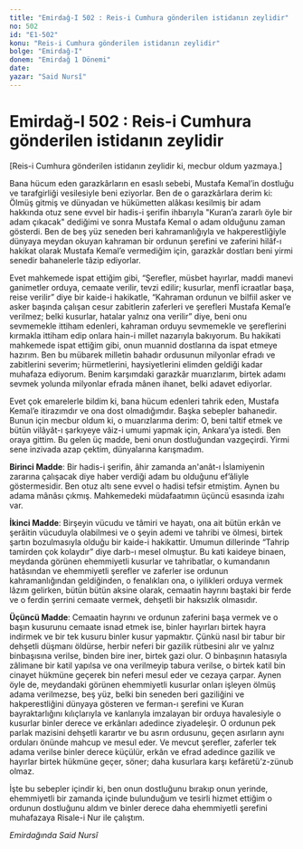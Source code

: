 ```yaml
---
title: "Emirdağ-I 502 : Reis-i Cumhura gönderilen istidanın zeylidir"
no: 502
id: "E1-502"
konu: "Reis-i Cumhura gönderilen istidanın zeylidir"
bolge: "Emirdağ-I"
donem: "Emirdağ 1 Dönemi"
date: 
yazar: "Said Nursî"
---
```


# Emirdağ-I 502 : Reis-i Cumhura gönderilen istidanın zeylidir

<p class="takdim">[Reis-i Cumhura gönderilen istidanın zeylidir ki, mecbur oldum yazmaya.]</p>

Bana hücum eden garazkârların en esaslı sebebi, Mustafa Kemal’in dostluğu ve tarafgirliği vesilesiyle beni eziyorlar. Ben de o garazkârlara derim ki: Ölmüş gitmiş ve dünyadan ve hükümetten alâkası kesilmiş bir adam hakkında otuz sene evvel bir hadis-i şerifin ihbarıyla "Kuran’a zararlı öyle bir adam çıkacak" dediğimi ve sonra Mustafa Kemal o adam olduğunu zaman gösterdi. Ben de beş yüz seneden beri kahramanlığıyla ve hakperestliğiyle dünyaya meydan okuyan kahraman bir ordunun şerefini ve zaferini hilâf-ı hakikat olarak Mustafa Kemal’e vermediğim için, garazkâr dostları beni yirmi senedir bahanelerle tâzip ediyorlar.

Evet mahkemede ispat ettiğim gibi, “Şerefler, müsbet hayırlar, maddi manevi ganimetler orduya, cemaate verilir, tevzi edilir; kusurlar, menfî icraatlar başa, reise verilir” diye bir kaide-i hakikatle, “Kahraman ordunun ve bilfiil asker ve asker başında çalışan cesur zabitlerin zaferleri ve şerefleri Mustafa Kemal’e verilmez; belki kusurlar, hatalar yalnız ona verilir” diye, beni onu sevmemekle ittiham edenleri, kahraman orduyu sevmemekle ve şereflerini kırmakla ittiham edip onlara hain-i millet nazarıyla bakıyorum. Bu hakikati mahkemede ispat ettiğim gibi, onun muannid dostlarına da ispat etmeye hazırım. Ben bu mübarek milletin bahadır ordusunun milyonlar efradı ve zabitlerini severim; hürmetlerini, haysiyetlerini elimden geldiği kadar muhafaza ediyorum. Benim karşımdaki garazkâr muarızlarım, birtek adamı sevmek yolunda milyonlar efrada mânen ihanet, belki adavet ediyorlar.

Evet çok emarelerle bildim ki, bana hücum edenleri tahrik eden, Mustafa Kemal’e itirazımdır ve ona dost olmadığımdır. Başka sebepler bahanedir. Bunun için mecbur oldum ki, o muarızlarıma derim: O, beni taltif etmek ve bütün vilâyât-ı şarkıyeye vâiz-i umumi yapmak için, Ankara’ya istedi. Ben oraya gittim. Bu gelen üç madde, beni onun dostluğundan vazgeçirdi. Yirmi sene inzivada azap çektim, dünyalarına karışmadım.

**Birinci Madde**: Bir hadis-i şerifin, âhir zamanda an'anât-ı İslamiyenin zararına çalışacak diye haber verdiği adam bu olduğunu ef’âliyle göstermesidir. Ben otuz altı sene evvel o hadisi tefsir etmiştim. Aynen bu adama mânâsı çıkmış. Mahkemedeki müdafaatımın üçüncü esasında izahı var.

**İkinci Madde**: Birşeyin vücudu ve tâmiri ve hayatı, ona ait bütün erkân ve şerâitin vücuduyla olabilmesi ve o şeyin ademi ve tahribi ve ölmesi, birtek şartın bozulmasıyla olduğu bir kaide-i hakikattir. Umumun dillerinde “Tahrip tamirden çok kolaydır” diye darb-ı mesel olmuştur. Bu kati kaideye binaen, meydanda görünen ehemmiyetli kusurlar ve tahribatlar, o kumandanın hatâsından ve ehemmiyetli şerefler ve zaferler ise ordunun kahramanlığından geldiğinden, o fenalıkları ona, o iyilikleri orduya vermek lâzım gelirken, bütün bütün aksine olarak, cemaatin hayrını baştaki bir ferde ve o ferdin şerrini cemaate vermek, dehşetli bir haksızlık olmasıdır.

**Üçüncü Madde**: Cemaatin hayrını ve ordunun zaferini başa vermek ve o başın kusurunu cemaate isnad etmek ise, binler hayırları birtek hayra indirmek ve bir tek kusuru binler kusur yapmaktır. Çünkü nasıl bir tabur bir dehşetli düşmanı öldürse, herbir neferi bir gazilik rütbesini alır ve yalnız binbaşısına verilse, binden bire iner, birtek gazi olur. O binbaşının hatasıyla zâlimane bir katil yapılsa ve ona verilmeyip tabura verilse, o birtek katil bin cinayet hükmüne geçerek bin neferi mesul eder ve cezaya çarpar. Aynen öyle de, meydandaki görünen ehemmiyetli kusurlar onları işleyen ölmüş adama verilmezse, beş yüz, belki bin seneden beri gaziliğini ve hakperestliğini dünyaya gösteren ve ferman-ı şerefini ve Kuran bayraktarlığını kılıçlarıyla ve kanlarıyla imzalayan bir orduya havalesiyle o kusurlar binler derece ve erkânları adedince ziyadeleşir. O ordunun pek parlak mazisini dehşetli karartır ve bu asrın ordusunu, geçen asırların aynı orduları önünde mahcup ve mesul eder. Ve mevcut şerefler, zaferler tek adama verilse binler derece küçülür, erkân ve efrad adedince gazilik ve hayırlar birtek hükmüne geçer, söner; daha kusurlara karşı kefâretü’z-zünub olmaz.

İşte bu sebepler içindir ki, ben onun dostluğunu bırakıp onun yerinde, ehemmiyetli bir zamanda içinde bulunduğum ve tesirli hizmet ettiğim o ordunun dostluğunu aldım ve binler derece daha ehemmiyetli şerefini muhafazaya Risale-i Nur ile çalıştım.

*Emirdağında*
*Said Nursî*
